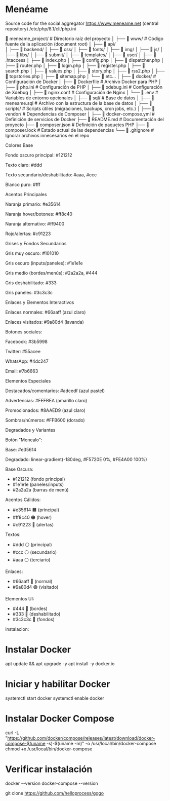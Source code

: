 Menéame
=======

Source code for the social aggregator https://www.meneame.net (central repository) 
/etc/php/8.1/cli/php.ini

📁 meneame_project/        # Directorio raíz del proyecto
│
├── 📁 www/               # Código fuente de la aplicación (document root)
│   ├── 📁 api/  
│   ├── 📁 backend/
│   ├── 📁 css/
│   ├── 📁 fonts/
│   ├── 📁 img/
│   ├── 📁 js/
│   ├── 📁 libs/
│   ├── 📁 submit/
│   ├── 📁 templates/
│   ├── 📁 user/
│   ├── 📜 .htaccess
│   ├── 📜 index.php
│   ├── 📜 config.php
│   ├── 📜 dispatcher.php
│   ├── 📜 router.php
│   ├── 📜 login.php
│   ├── 📜 register.php
│   ├── 📜 search.php
│   ├── 📜 values.php
│   ├── 📜 story.php
│   ├── 📜 rss2.php
│   ├── 📜 topstories.php
│   ├── 📜 sitemap.php
│   └── 📜 etc...
│
├── 📁 docker/             # Configuración de Docker
│   ├── 📜 Dockerfile      # Archivo Docker para PHP
│   ├── 📜 php.ini         # Configuración de PHP
│   ├── 📜 xdebug.ini      # Configuración de Xdebug
│   ├── 📜 nginx.conf      # Configuración de Nginx
│   └── 📜 .env            # Variables de entorno opcionales
│
├── 📁 sql/                # Base de datos
│   ├── 📜 meneame.sql     # Archivo con la estructura de la base de datos
│
├── 📁 scripts/            # Scripts útiles (migraciones, backups, cron jobs, etc.)
│
├── 📁 vendor/             # Dependencias de Composer
│
├── 📜 docker-compose.yml  # Definición de servicios de Docker
├── 📜 README.md           # Documentación del proyecto
├── 📜 composer.json       # Definición de paquetes PHP
├── 📜 composer.lock       # Estado actual de las dependencias
└── 📜 .gitignore          # Ignorar archivos innecesarios en el repo

Colores Base

Fondo oscuro principal: #121212

Texto claro: #ddd

Texto secundario/deshabilitado: #aaa, #ccc

Blanco puro: #fff

Acentos Principales

Naranja primario: #e35614

Naranja hover/botones: #ff8c40

Naranja alternativo: #ff9400

Rojo/alertas: #c91223

Grises y Fondos Secundarios

Gris muy oscuro: #101010

Gris oscuro (inputs/paneles): #1e1e1e

Gris medio (bordes/menús): #2a2a2a, #444

Gris deshabilitado: #333

Gris paneles: #3c3c3c

Enlaces y Elementos Interactivos

Enlaces normales: #66aaff (azul claro)

Enlaces visitados: #9a80d4 (lavanda)

Botones sociales:

Facebook: #3b5998

Twitter: #55acee

WhatsApp: #4dc247

Email: #7b6663

Elementos Especiales

Destacados/comentarios: #adcedf (azul pastel)

Advertencias: #FEFBEA (amarillo claro)

Promocionados: #8AAED9 (azul claro)

Sombras/números: #FFB600 (dorado)

Degradados y Variantes

Botón "Menealo":

Base: #e35614

Degradado: linear-gradient(-180deg, #F5720E 0%, #FE4A00 100%)

Base Oscura:
- #121212 (fondo principal)
- #1e1e1e (paneles/inputs)
- #2a2a2a (barras de menú)

Acentos Cálidos:
- #e35614 🟧 (principal)
- #ff8c40 🟠 (hover)
- #c91223 🔴 (alertas)

Textos:
- #ddd ⚪ (principal)
- #ccc ⚪ (secundario)
- #aaa ⚪ (terciario)

Enlaces:
- #66aaff 🔵 (normal)
- #9a80d4 🟣 (visitado)

Elementos UI:
- #444 🩶 (bordes)
- #333 🩶 (deshabilitado)
- #3c3c3c 🩶 (fondos)


instalacion:
# Instalar Docker
apt update && apt upgrade -y
apt install -y docker.io

# Iniciar y habilitar Docker
systemctl start docker
systemctl enable docker

# Instalar Docker Compose
curl -L "https://github.com/docker/compose/releases/latest/download/docker-compose-$(uname -s)-$(uname -m)" -o /usr/local/bin/docker-compose
chmod +x /usr/local/bin/docker-compose

# Verificar instalación
docker --version
docker-compose --version

git clone https://github.com/helloprocess/gogo


